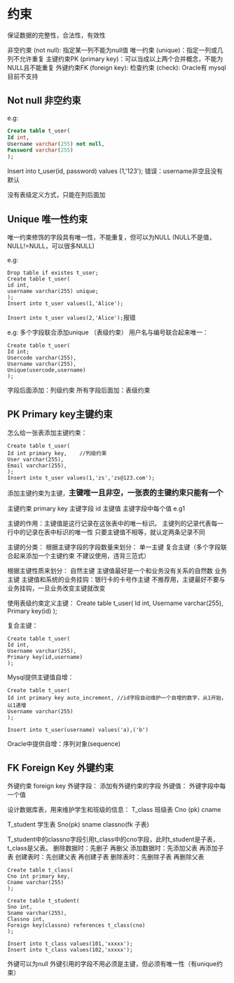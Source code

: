 # 约束
保证数据的完整性，合法性，有效性

非空约束 (not null): 指定某一列不能为null值
唯一约束 (unique)：指定一列或几列不允许重复
主键约束PK (primary key)：可以当成以上两个合并概念，不能为NULL且不能重复
外键约束FK (foreign key):
检查约束 (check): Oracle有 mysql目前不支持

## Not null 非空约束
e.g:

```sql
Create table t_user(
Id int,
Username varchar(255) not null,
Password varchar(255)
);
```

Insert into t_user(id, password) values (1,'123'); 错误：username非空且没有默认

没有表级定义方式，只能在列后面加

## Unique 唯一性约束
唯一约束修饰的字段具有唯一性，不能重复，但可以为NULL
(NULL不是值， NULL!=NULL，可以很多NULL)

e.g:
```
Drop table if existes t_user;
Create table t_user(
id int,
username varchar(255) unique;
);
Insert into t_user values(1,'Alice');
```
`Insert into t_user values(2,'Alice');`报错

e.g: 多个字段联合添加unique （表级约束）
用户名与编号联合起来唯一：
```
Create table t_user(
Id int;
Usercode varchar(255),
Username varchar(255),
Unique(usercode,username)
);
```

字段后面添加：列级约束
所有字段后面加：表级约束

## PK Primary key主键约束
怎么给一张表添加主键约束：
```
Create table t_user(
Id int primary key,    //列级约束
User varchar(255),
Email varchar(255),
);
Insert into t_user values(1,'zs','zs@123.com');
```

添加主键约束为主键，<big>**主键唯一且非空，一张表的主键约束只能有一个**<small>

主键约束 primary key
主键字段 id
主键值 主键字段中每个值 e.g1

主键的作用：主键值是这行记录在这张表中的唯一标识。
主键列的记录代表每一行中的记录在表中标识的唯一性
只要主键值不相等，就认定两条记录不同

主键的分类：
根据主键字段的字段数量来划分：
  单一主键 
  复合主键（多个字段联合起来添加一个主键约束 不建议使用，违背三范式）

根据主键性质来划分：
  自然主键 主键值最好是一个和业务没有关系的自然数
  业务主键 主键值和系统的业务挂钩：银行卡的卡号作主键 不推荐用，主键最好不要与业务挂钩，一旦业务改变主键就改变

使用表级约束定义主键：
Create table t_user(
Id int,
Username varchar(255),
Primary key(id)
);

复合主键：
```
Create table t_user(
Id int,
Username varchar(255),
Primary key(id,username)
);
```

Mysql提供主键值自增：
```
Create table t_user(
Id int primary key auto_increment, //id字段自动维护一个自增的数字，从1开始，以1递增
Username varchar(255)
);
```
`Insert into t_user(username) values('a),('b')`

Oracle中提供自增：序列对象(sequence)

## FK Foreign Key 外键约束
外键约束 foreign key
外键字段： 添加有外键约束的字段
外键值： 外键字段中每一个值

设计数据库表，用来维护学生和班级的信息：
T_class 班级表
Cno (pk)           cname

T_student 学生表
Sno(pk)          sname            classno(fk 子表)

T_student中的classno字段引用t_class中的cno字段，此时t_student是子表，t_class是父表。
删除数据时：先删子 再删父
添加数据时：先添加父表 再添加子表
创建表时：先创建父表 再创建子表
删除表时：先删除子表 再删除父表
```
Create table t_class(
Cno int primary key,
Cname varchar(255)
);

Create table t_student(
Sno int,
Sname varchar(255),
Classno int,
Foreign key(classno) references t_class(cno)
);

Insert into t_class values(101,'xxxxx');
Insert into t_class values(102,'xxxxx');
```
外键可以为null
外键引用的字段不用必须是主键，但必须有唯一性（有unique约束）